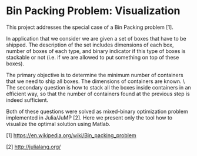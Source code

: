 # Bin Packing Problem: Visualization

This project addresses the special case of a Bin Packing problem [1]. 


In application that we consider we are given a set of boxes that have to be shipped. The description of the set includes dimensions of each box, number of boxes of each type, and binary indicator if this type of boxes is stackable or not (i.e. if we are allowed to put something on top of these boxes).

The primary objective is to determine the minimum number of containers that we need to ship all boxes. The dimensions of containers are known. \\
The secondary question is how to stack all the boxes inside containers in an efficient way, so that the number of containers found at the previous step is indeed sufficient.

Both of these questions were solved as mixed-binary optimization problem implemented in Julia/JuMP [2]. Here we present only the tool how to visualize the optimal solution using Matlab.


[1] https://en.wikipedia.org/wiki/Bin_packing_problem

[2] http://julialang.org/
